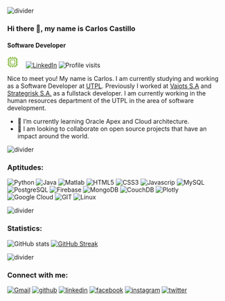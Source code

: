 ![divider](https://user-images.githubusercontent.com/38107722/137821462-186b7b20-d192-4097-b8b5-8a7e60ec52d0.jpg)

### Hi there 👋, my name is Carlos Castillo
#### Software Developer
<a href='https://docs.github.com/en/developers'><img src='https://raw.githubusercontent.com/acervenky/animated-github-badges/master/assets/devbadge.gif' width='25' height='25'></a> 
[![LinkedIn](https://img.shields.io/badge/LinkedIn-0a66c2?logo=linkedin)](https://www.linkedin.com/in/carlos-castillo-10/)
![Profile visits](https://komarev.com/ghpvc/?username=CarlosCastillo10&color=red)

Nice to meet you! My name is Carlos. I am currently studying and working as a Software Developer at [UTPL](https://www.utpl.edu.ec/). Previously I worked at [Vaiots S.A](https://www.linkedin.com/company/vaiots/) and [Strategrisk S.A.](http://strategiafinanciera.com/) as a fullstack developer. I am currently working in the human resources department of the UTPL in the area of ​​software development.
 
- 🌱 I’m currently learning Oracle Apex and Cloud architecture. 
- 👯 I am looking to collaborate on open source projects that have an impact around the world.

![divider](https://user-images.githubusercontent.com/38107722/137821413-1150bf5f-ebf7-4460-b509-c622127ef725.jpg)

### Aptitudes:
<img src='https://cdn.worldvectorlogo.com/logos/python-5.svg' alt='Python' title='Python' height='40'> <img src='https://cdn.worldvectorlogo.com/logos/java-4.svg' alt='Java' title='Java' height='40'>  <img src='https://upload.wikimedia.org/wikipedia/commons/thumb/2/21/Matlab_Logo.png/667px-Matlab_Logo.png' alt='Matlab' title='Matlab' height='40'>  <img src='https://cdn.worldvectorlogo.com/logos/html-1.svg' alt='HTML5' title='HTML5' height='40'>  <img src='https://tecfa.unige.ch/perso/mafritz/teaching/slides/assets/images/css3-logo.svg' alt='CSS3' title='CSS3' height='40'> <img src='https://cdn.worldvectorlogo.com/logos/javascript-1.svg' alt='Javascrip' title='Javascript' height='40'>  <img src='https://download.logo.wine/logo/MySQL/MySQL-Logo.wine.png' alt='MySQL' title='MySQL' height='40'>  <img src='https://cdn.worldvectorlogo.com/logos/postgresql.svg' alt='PostgreSQL' title='PostgreSQL' height='40'>  <img src='https://cdn.worldvectorlogo.com/logos/firebase-1.svg' alt='Firebase' title='Firebase' height='40'>  <img src='https://cdn.worldvectorlogo.com/logos/mongodb-icon-1.svg' alt='MongoDB' title='MongoDB' height='40'> <img src='https://cdn.worldvectorlogo.com/logos/couchdb-2.svg' alt='CouchDB' title='CouchDB' height='40'>  <img src='https://plotly-marketing-website.cdn.prismic.io/plotly-marketing-website/948b6663-9429-4bd6-a4cc-cb33231d4532_logo-plotly.svg' alt='Plotly'  title='Plotly' height='40'>  <img src='https://cdn.worldvectorlogo.com/logos/google-cloud-1.svg' alt='Google Cloud' title='Google Cloud' height='40'>  <img src='https://cdn.worldvectorlogo.com/logos/git-icon.svg' alt='GIT' title='GIT' height='40'>  <img src='https://upload.wikimedia.org/wikipedia/commons/thumb/3/35/Tux.svg/1200px-Tux.svg.png' alt='Linux' title='Linux' height='40'>



![divider](https://user-images.githubusercontent.com/38107722/137821413-1150bf5f-ebf7-4460-b509-c622127ef725.jpg)

### Statistics:

![GitHub stats](https://github-readme-stats.vercel.app/api?username=CarlosCastillo10&count_private=true&show_icons=true&theme=calm)  [![GitHub Streak](https://github-readme-streak-stats.herokuapp.com?user=CarlosCastillo10&theme=calm&hide_border=true&date_format=M%20j%5B%2C%20Y%5D)](https://git.io/streak-stats)  

![divider](https://user-images.githubusercontent.com/38107722/137821413-1150bf5f-ebf7-4460-b509-c622127ef725.jpg)

### Connect with me:
[<img src='https://cdn.worldvectorlogo.com/logos/gmail-icon-1.svg' alt='Gmail' height='25'>](mailto:carloscastillo090916@gmail.com) [<img src='https://upload.wikimedia.org/wikipedia/commons/thumb/a/ae/Github-desktop-logo-symbol.svg/1200px-Github-desktop-logo-symbol.svg.png' alt='github' height='25'>](https://github.com/CarlosCastillo10)  [<img src='https://cdn.worldvectorlogo.com/logos/linkedin-icon.svg' alt='linkedin' height='25'>](https://www.linkedin.com/in/carlos-castillo-10/)  [<img src='https://upload.wikimedia.org/wikipedia/commons/5/51/Facebook_f_logo_%282019%29.svg' alt='facebook' height='25'>](https://www.facebook.com/CarlosCastillo0)  [<img src='https://cdn.worldvectorlogo.com/logos/instagram-2-1.svg' alt='instagram' height='25'>](https://www.instagram.com/carloscasti10/)  [<img src='https://cdn.worldvectorlogo.com/logos/twitter-6.svg' alt='twitter' height='25'>](https://twitter.com/CCastillo2407)  
